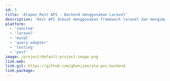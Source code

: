 ```yaml
---
id: 5
title: 'Alapos Rest API - Backend menggunakan Laravel'
description: 'Rest API dibuat menggunakan framework laravel dan mengimplementasikan Unit Testing dengan PEST. Project ini merupakan satu ekosistem dengan Alapos.'
platform:
  - 'sanctum'
  - 'laravel'
  - 'mysql'
  - 'query-adapter'
  - 'testing'
  - 'pest'
image: /project/default-project-image.png
link.web:
link.git: https://github.com/ghonijee/ala-pos-backend
link.package:
---
```

